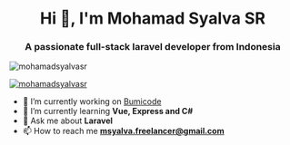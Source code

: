 <h1 align="center">Hi 👋, I'm Mohamad Syalva SR</h1>
<h3 align="center">A passionate full-stack laravel developer from Indonesia</h3>

<p align="left"> <img src="https://komarev.com/ghpvc/?username=mohamadsyalvasr&label=Profile%20views&color=0e75b6&style=flat" alt="mohamadsyalvasr" /> </p>

<p align="left"> <a href="https://github.com/ryo-ma/github-profile-trophy"><img src="https://github-profile-trophy.vercel.app/?username=mohamadsyalvasr" alt="mohamadsyalvasr" /></a> </p>

- 🔭 I’m currently working on [Bumicode](https://github.com/bumicode)
- 🌱 I’m currently learning **Vue, Express and C#**
- 💬 Ask me about **Laravel**
- 📫 How to reach me **msyalva.freelancer@gmail.com**
